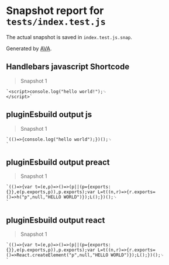 # Snapshot report for `tests/index.test.js`

The actual snapshot is saved in `index.test.js.snap`.

Generated by [AVA](https://avajs.dev).

## Handlebars javascript Shortcode

> Snapshot 1

    `<script>console.log("hello world!");␊
    </script>`

## pluginEsbuild output js

> Snapshot 1

    `(()=>{console.log("hello world");})();␊
    `

## pluginEsbuild output preact

> Snapshot 1

    `(()=>{var t=(e,p)=>()=>(p||(p={exports:{}},e(p.exports,p)),p.exports);var L=t((n,r)=>{r.exports=()=>h("p",null,"HELLO WORLD")});L();})();␊
    `

## pluginEsbuild output react

> Snapshot 1

    `(()=>{var t=(e,p)=>()=>(p||(p={exports:{}},e(p.exports,p)),p.exports);var L=t((n,r)=>{r.exports=()=>React.createElement("p",null,"HELLO WORLD")});L();})();␊
    `
